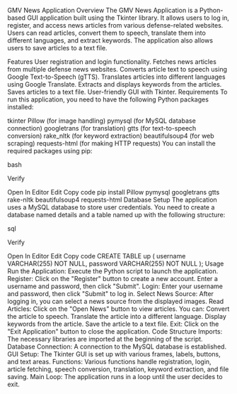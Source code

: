 GMV News Application
Overview
The GMV News Application is a Python-based GUI application built using the Tkinter library. It allows users to log in, register, and access news articles from various defense-related websites. Users can read articles, convert them to speech, translate them into different languages, and extract keywords. The application also allows users to save articles to a text file.

Features
User registration and login functionality.
Fetches news articles from multiple defense news websites.
Converts article text to speech using Google Text-to-Speech (gTTS).
Translates articles into different languages using Google Translate.
Extracts and displays keywords from the articles.
Saves articles to a text file.
User-friendly GUI with Tkinter.
Requirements
To run this application, you need to have the following Python packages installed:

tkinter
Pillow (for image handling)
pymysql (for MySQL database connection)
googletrans (for translation)
gtts (for text-to-speech conversion)
rake_nltk (for keyword extraction)
beautifulsoup4 (for web scraping)
requests-html (for making HTTP requests)
You can install the required packages using pip:

bash

Verify

Open In Editor
Edit
Copy code
pip install Pillow pymysql googletrans gtts rake-nltk beautifulsoup4 requests-html
Database Setup
The application uses a MySQL database to store user credentials. You need to create a database named details and a table named up with the following structure:

sql

Verify

Open In Editor
Edit
Copy code
CREATE TABLE up (
    username VARCHAR(255) NOT NULL,
    password VARCHAR(255) NOT NULL
);
Usage
Run the Application: Execute the Python script to launch the application.
Register: Click on the "Register" button to create a new account. Enter a username and password, then click "Submit".
Login: Enter your username and password, then click "Submit" to log in.
Select News Source: After logging in, you can select a news source from the displayed images.
Read Articles: Click on the "Open News" button to view articles. You can:
Convert the article to speech.
Translate the article into a different language.
Display keywords from the article.
Save the article to a text file.
Exit: Click on the "Exit Application" button to close the application.
Code Structure
Imports: The necessary libraries are imported at the beginning of the script.
Database Connection: A connection to the MySQL database is established.
GUI Setup: The Tkinter GUI is set up with various frames, labels, buttons, and text areas.
Functions: Various functions handle registration, login, article fetching, speech conversion, translation, keyword extraction, and file saving.
Main Loop: The application runs in a loop until the user decides to exit.
